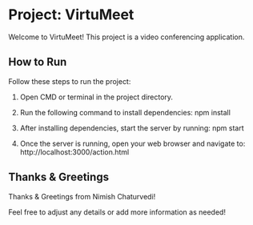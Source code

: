 
# Project: VirtuMeet

Welcome to VirtuMeet! This project is a video conferencing application.

## How to Run

Follow these steps to run the project:

1. Open CMD or terminal in the project directory.
2. Run the following command to install dependencies:
npm install

3. After installing dependencies, start the server by running:
npm start

4. Once the server is running, open your web browser and navigate to:
http://localhost:3000/action.html

## Thanks & Greetings

Thanks & Greetings from Nimish Chaturvedi!

Feel free to adjust any details or add more information as needed!
